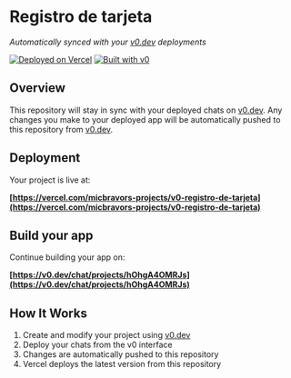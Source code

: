 # Registro de tarjeta

*Automatically synced with your [v0.dev](https://v0.dev) deployments*

[![Deployed on Vercel](https://img.shields.io/badge/Deployed%20on-Vercel-black?style=for-the-badge&logo=vercel)](https://vercel.com/micbravors-projects/v0-registro-de-tarjeta)
[![Built with v0](https://img.shields.io/badge/Built%20with-v0.dev-black?style=for-the-badge)](https://v0.dev/chat/projects/hOhgA4OMRJs)

## Overview

This repository will stay in sync with your deployed chats on [v0.dev](https://v0.dev).
Any changes you make to your deployed app will be automatically pushed to this repository from [v0.dev](https://v0.dev).

## Deployment

Your project is live at:

**[https://vercel.com/micbravors-projects/v0-registro-de-tarjeta](https://vercel.com/micbravors-projects/v0-registro-de-tarjeta)**

## Build your app

Continue building your app on:

**[https://v0.dev/chat/projects/hOhgA4OMRJs](https://v0.dev/chat/projects/hOhgA4OMRJs)**

## How It Works

1. Create and modify your project using [v0.dev](https://v0.dev)
2. Deploy your chats from the v0 interface
3. Changes are automatically pushed to this repository
4. Vercel deploys the latest version from this repository